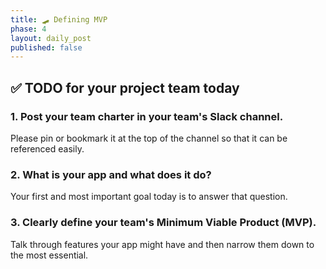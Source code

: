 ```yaml
---
title: 🛹 Defining MVP
phase: 4
layout: daily_post
published: false
---
```


## ✅ TODO for your project team today

### 1. Post your team charter in your team's Slack channel.

Please pin or bookmark it at the top of the channel so that it can be referenced easily.

### 2. What is your app and what does it do?

Your first and most important goal today is to answer that question.

### 3. Clearly define your team's Minimum Viable Product (MVP).

Talk through features your app might have and then narrow them down to the most essential.
